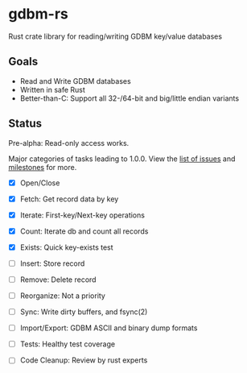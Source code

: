 # gdbm-rs
Rust crate library for reading/writing GDBM key/value databases

## Goals

* Read and Write GDBM databases
* Written in safe Rust
* Better-than-C:  Support all 32-/64-bit and big/little endian variants

## Status

Pre-alpha:  Read-only access works.

Major categories of tasks leading to 1.0.0.  View the
[list of issues](https://github.com/jgarzik/gdbm-rs/issues) and
[milestones](https://github.com/jgarzik/gdbm-rs/milestones) for more.

- [x] Open/Close
- [x] Fetch: Get record data by key
- [x] Iterate: First-key/Next-key operations
- [x] Count: Iterate db and count all records
- [x] Exists: Quick key-exists test
- [ ] Insert: Store record
- [ ] Remove: Delete record
- [ ] Reorganize: Not a priority
- [ ] Sync: Write dirty buffers, and fsync(2)
- [ ] Import/Export:  GDBM ASCII and binary dump formats
- [ ] Tests:  Healthy test coverage
- [ ] Code Cleanup:  Review by rust experts

